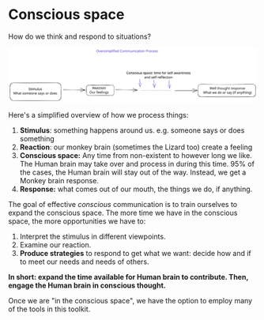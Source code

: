 # Conscious space

How do we think and respond to situations?

<img src="../.gitbook/assets/file.excalidraw.svg" alt="The thinking gap, select to expand" class="gitbook-drawing">



Here's a simplified overview of how we process things:

1. **Stimulus**: something happens around us. e.g. someone says or does something
2. **Reaction**: our monkey brain (sometimes the Lizard too) create a feeling
3. **Conscious space:** Any time from non-existent to however long we like. The Human brain may take over and process in during this time. 95% of the cases, the Human brain will stay out of the way. Instead, we get a Monkey brain response.
4. **Response:** what comes out of our mouth, the things we do, if anything.

The goal of effective _conscious_ communication is to train ourselves to expand the conscious space. The more time we have in the conscious space, the more opportunities we have to:

1. Interpret the stimulus in different viewpoints.
2. Examine our reaction.
3. **Produce strategies** to respond to get what we want: decide how and if to meet our needs and needs of others.

**In short: expand the time available for Human brain to contribute. Then, engage the Human brain in conscious thought.**

Once we are "in the conscious space", we have the option to employ many of the tools in this toolkit.
